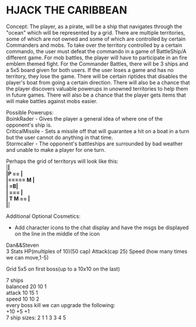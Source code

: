 # HJACK THE CARIBBEAN

Concept:  The player, as a pirate, will be a ship that navigates through the "ocean" which will be represented by a grid. There are multiple territories, some of which are not owned and some of which are controlled by certain Commanders and mobs. To take over the territory controlled by a certain commando, the user must defeat the commando in a game of BattleShip/A different game. For mob battles, the player will have to participate in an fire emblem themed fight. For the Commander Battles, there will be 3 ships and a 5x5 board given for both users. If the user loses a game and has no territory, they lose the game. There will be certain riptides that disables the player's boat from going a certain direction. There will also be a chance that the player discovers valuable powerups in unowned territories to help them in future games. There will also be a chance that the player gets items that will make battles against mobs easier. 

Possible Powerups: <br />
BoinkRader - Gives the player a general idea of where one of the opponent's ship is. <br />
CriticalMissile - Sets a missile off that will guarantee a hit on a boat in a turn but the user cannot do anything in that time.  <br />
Stormcaller - The opponent's battleships are surrounded by bad weather and unable to make a player for one turn. <br />

Perhaps the grid of territorys will look like this:
<br />
 |________________| <br />
 |P          ==   | <br />
 |=====     M     | <br />
 |              =B| <br />
 | ===            | <br />
 | T        M ==  | <br />
 |________________| <br />

Additional Optional Cosmetics: 
- Add character icons to the chat display and have the msgs be displayed on the line in the middle of the icon

Dan&&Steven<br/>
3 Stats
HP(multiples of 10)(50 cap)
Attack(cap 25)
Speed (how many times we can move,1-5)

Grid 5x5 on first boss(up to a 10x10 on the last)

7 ships <br />
balanced
20
10
1 <br />
attack
10
15
1 <br />
speed
10
10
2 <br />
every boss kill we can upgrade the following: <br />
+10
+5
+1
<br />
7 ship sizes:
2
1
1
3
3
4
5

